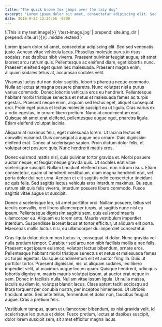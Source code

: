 ```yaml
---
title: "The quick brown fox jumps over the lazy dog"
excerpt: "Lorem ipsum dolor sit amet, consectetur adipiscing elit. Sed sed venenatis justo. Aenean vitae vehicula lacus. Phasellus molestie purus in risus sodales, nec dapibus nibh viverra."
date: 2016-9-23 12:34:56 -0700
---
```


![This is my test image]({{ '/test-image.jpg' | prepend: site.img_dir | prepend: site.url }}){: .middle .extend }

Lorem ipsum dolor sit amet, consectetur adipiscing elit. Sed sed venenatis justo. Aenean vitae vehicula lacus. Phasellus molestie purus in risus sodales, nec dapibus nibh viverra. Praesent pulvinar feugiat augue, sit amet laoreet arcu rutrum quis. Pellentesque ac eleifend diam, eget lobortis nunc. Praesent eleifend eget quam nec malesuada. Praesent magna enim, aliquam sodales tellus at, accumsan sodales velit.

Vivamus luctus dui non dolor sagittis, lobortis pharetra neque commodo. Nulla ac lectus at magna posuere pharetra. Nunc volutpat nisl a purus varius commodo. Donec lobortis vehicula eros eu hendrerit. Pellentesque habitant morbi tristique senectus et netus et malesuada fames ac turpis egestas. Praesent neque enim, aliquam sed lectus eget, aliquet consequat orci. Proin eget purus et lectus molestie suscipit eu ut ligula. Cras varius ex a odio egestas, in ornare libero pretium. Nunc at condimentum erat. Quisque sit amet erat eleifend, pellentesque augue eget, pharetra ligula. Etiam eleifend volutpat lacinia.

Aliquam at maximus felis, eget malesuada lorem. Ut lacinia lectus et convallis euismod. Duis consequat a augue nec ornare. Duis dignissim eleifend erat. Donec at scelerisque sapien. Proin dictum dolor felis, et volutpat orci posuere quis. Nunc hendrerit mattis eros.

Donec euismod mattis nisl, quis pulvinar tortor gravida et. Morbi posuere auctor neque, et feugiat neque gravida quis. Ut sodales erat vitae scelerisque suscipit. Nullam tincidunt eleifend risus, non rutrum risus. Etiam consectetur, quam ut hendrerit vestibulum, diam magna hendrerit erat, vel porta dolor dui nec urna. Aenean et elit sagittis odio consectetur tincidunt ac quis felis. Sed sagittis lectus vehicula eros interdum maximus. Quisque rutrum elit quis felis viverra, interdum posuere libero commodo. Fusce sagittis vitae augue ut suscipit.

Donec a scelerisque leo, sit amet porttitor orci. Nullam posuere, tellus vel iaculis convallis, orci libero ullamcorper turpis, at sagittis nunc nisl eu ipsum. Pellentesque dignissim sagittis sem, quis euismod mauris ullamcorper eu. Aliquam eu lorem ante. Mauris vestibulum imperdiet interdum. Suspendisse laoreet lacus et tortor efficitur, ut aliquam elit porta. Maecenas mollis luctus nisi, eu ullamcorper dui imperdiet consectetur.

Cras ligula dolor, dictum non luctus in, consequat id dolor. Nunc gravida vel nulla pretium tempor. Curabitur sed arcu non nibh facilisis mollis a nec felis. Praesent eget ipsum euismod, volutpat lectus bibendum, ornare eros. Pellentesque habitant morbi tristique senectus et netus et malesuada fames ac turpis egestas. Quisque condimentum elit et auctor fringilla. Duis ut porttitor tortor. Praesent dignissim, nisi ut aliquam sodales, leo libero imperdiet velit, ut maximus augue leo eu quam. Quisque hendrerit, odio quis lobortis dignissim, mauris mauris volutpat ipsum, at auctor erat neque in sem. Donec in facilisis nulla. Nullam vitae ipsum ligula. Ut nulla massa, iaculis eu diam id, volutpat blandit lacus. Class aptent taciti sociosqu ad litora torquent per conubia nostra, per inceptos himenaeos. Ut ultrices tincidunt ante. Sed ante tellus, fermentum et dolor non, faucibus feugiat augue. Cras a pretium felis.

Vestibulum tempus, quam ut ullamcorper bibendum, ex nisi gravida velit, id scelerisque leo purus et dolor. Fusce pretium, lectus at dapibus suscipit, dolor lorem suscipit sem, sit amet efficitur magna lacus.
